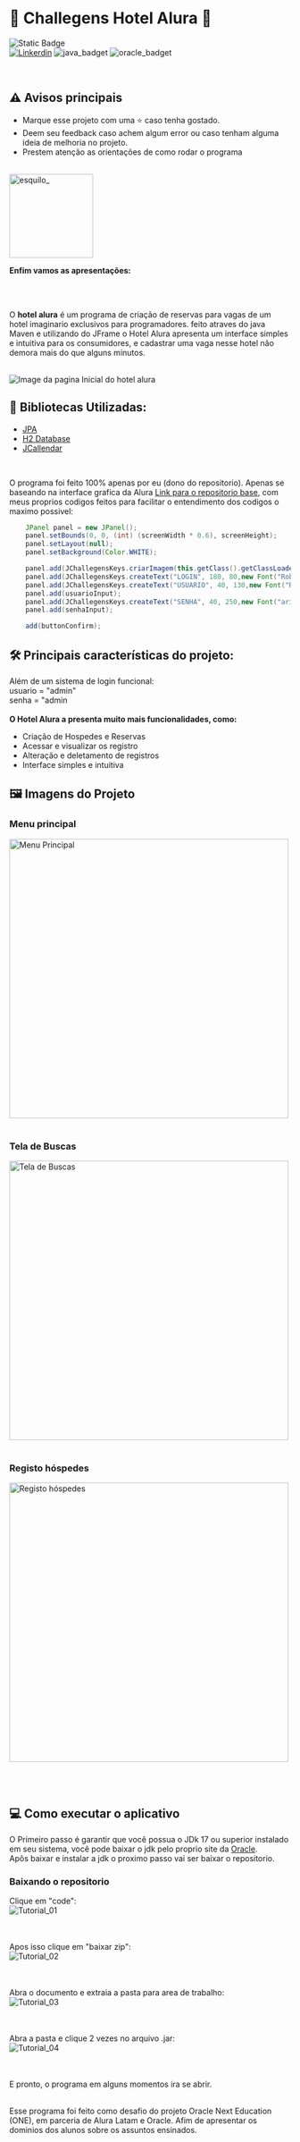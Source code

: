 
# 🏨 Challegens Hotel Alura 🏨
![Static Badge](https://img.shields.io/badge/Status-Parado-red?style=flat-square&logo=Github)
<br>
[![Linkerdin](https://img.shields.io/badge/LinkedIn-0077B5?style=for-the-badge&logo=linkedin&logoColor=white)](www.linkedin.com/in/manoeldev-backend)
![java_badget](https://img.shields.io/badge/Java-ED8B00?style=for-the-badge&logo=openjdk&logoColor=white)
![oracle_badget](https://img.shields.io/badge/Oracle-F80000?style=for-the-badge&logo=Oracle&logoColor=white)

<br>

## ⚠️ Avisos principais
* Marque esse projeto com uma ⭐ caso tenha gostado.
* Deem seu feedback caso achem algum error ou caso tenham alguma ideia de melhoria no projeto.
* Prestem atenção as orientações de como rodar o programa

<br>
<img src="https://github.com/Manoelrev/hotel_alura_challegens/assets/92553052/badafd8a-be34-4263-81bb-6632347d48c0" alt="esquilo_" width="150">

<br>

**Enfim vamos as apresentações:**

<br><br>

O **hotel alura** é um programa de criação de reservas para vagas de um hotel imaginario exclusivos para programadores. feito atraves do java Maven e utilizando do JFrame o Hotel Alura apresenta um interface simples e intuitiva para os consumidores, e cadastrar uma vaga nesse hotel não demora mais do que alguns minutos.
<br><br>

![Image da pagina Inicial do hotel alura](https://github.com/Manoelrev/hotel_alura_challegens/assets/92553052/6b5215f9-c587-4b04-88c0-06ef581f717a)

## 🤖 Bibliotecas Utilizadas: 
* [JPA](https://mvnrepository.com/artifact/org.hibernate/hibernate-entitymanager) 
* [H2 Database](https://mvnrepository.com/artifact/com.h2database/h2) 
* [JCallendar](https://mvnrepository.com/artifact/com.toedter/jcalendar) 

<br>

O programa foi feito 100% apenas por eu (dono do repositorio). Apenas se baseando na interface grafica da Alura [Link para o repositorio base](https://github.com/alura-challenges/challenge-one-alura-hotel-br), com meus proprios codigos feitos para facilitar o entendimento dos codigos o maximo possivel:

```java
    JPanel panel = new JPanel();
    panel.setBounds(0, 0, (int) (screenWidth * 0.6), screenHeight);
    panel.setLayout(null);
    panel.setBackground(Color.WHITE);

    panel.add(JChallegensKeys.criarImagem(this.getClass().getClassLoader().getResource("imagens/Ha-100px.png"), 30, 30, 100,100));
    panel.add(JChallegensKeys.createText("LOGIN", 180, 80,new Font("Roboto", Font.BOLD, 25), new Color(8,136,198,255)));
    panel.add(JChallegensKeys.createText("USUARIO", 40, 130,new Font("Roboto", Font.BOLD, 25), new Color(8,136,198,255)));
    panel.add(usuarioInput);
    panel.add(JChallegensKeys.createText("SENHA", 40, 250,new Font("arial", Font.BOLD, 20), new Color(8,136,198,255)));
    panel.add(senhaInput);

    add(buttonConfirm);
```

## 🛠️ Principais características do projeto:
Além de um sistema de login funcional:
<br>usuario = "admin" 
<br>senha = "admin
<br><br>**O Hotel Alura a presenta muito mais funcionalidades, como:**

* Criação de Hospedes e Reservas 
* Acessar e visualizar os registro 
* Alteração e deletamento de registros 
* Interface simples e intuitiva

## 🖼️ Imagens do Projeto

### Menu principal
<img src="https://github.com/Manoelrev/hotel_alura_challegens/assets/92553052/ef09d592-22ec-484a-b4fa-d76ee584df90" alt="Menu Principal" width="500">
<br><br>

### Tela de Buscas
<img src="https://github.com/Manoelrev/hotel_alura_challegens/assets/92553052/8ea268f5-ce48-4e89-9af3-5cb1309403ae" alt="Tela de Buscas" width="500">
<br><br>

### Registo hóspedes

<img src="https://github.com/Manoelrev/hotel_alura_challegens/assets/92553052/d183eb20-51b8-4023-bf2d-55cb98e2bac0" alt="Registo hóspedes" width="500">

<br><br>
## 💻 Como executar o aplicativo

O Primeiro passo é garantir que você possua o JDk 17 ou superior instalado em seu sistema, você pode baixar o jdk pelo proprio site da [Oracle](https://www.oracle.com/java/technologies/downloads/).
<br>
Apôs baixar e instalar a jdk o proximo passo vai ser baixar o repositorio. 

### Baixando o repositorio
Clique em "code":
<br>
![Tutorial_01](https://github.com/Manoelrev/hotel_alura_challegens/assets/92553052/1ef84f43-80b8-4839-90eb-07a3adca89e6)

<br><br>
Apos isso clique  em "baixar zip":
<br>
![Tutorial_02](https://github.com/Manoelrev/hotel_alura_challegens/assets/92553052/99ec3c6a-a8f7-46ea-80b7-dcbf84556c19)

<br><br>
Abra o documento e extraia a pasta para area de trabalho:
<br>
![Tutorial_03](https://github.com/Manoelrev/hotel_alura_challegens/assets/92553052/edb929d7-4b60-4f0d-a1bb-1be54e68ecfd)

<br><br>
Abra a pasta e clique 2 vezes no arquivo .jar:
<br>
![Tutorial_04](https://github.com/Manoelrev/hotel_alura_challegens/assets/92553052/d45e33f4-0d6e-4d24-ac43-61593e7cd3fb)

<br><br>
E pronto, o programa em alguns momentos ira se abrir.

<br>
Esse programa foi feito como desafio do projeto Oracle Next Education (ONE), em parceria de Alura Latam e Oracle. Afim de apresentar os dominios dos alunos sobre os assuntos ensinados. 
